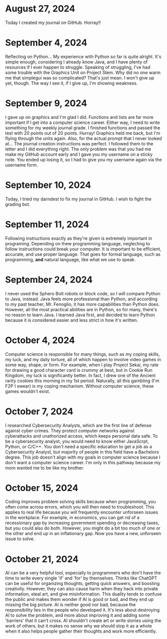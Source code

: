 # August 27, 2024
  Today I created my journal on GitHub. Horray!!

# September 4, 2024
  Reflecting on Python...
  My experience with Python so far is quite alright. It's simple enough, considering I already know Java, and I have plenty of resources if I ever happen to struggle. Speaking of struggling, I've had some trouble with the Graphics Unit on Project Stem. Why did no one warm me that simplegui was so complicated? That's just mean. I won't give up yet, though. The way I see it, if I give up, I'm showing weakness.

# September 9, 2024
  I gave up on graphics and I'm glad I did. Functions and lists are far more important if I get into a computer science career. Either way, I need to write something for my weekly journal grade. I finished functions and passed the test with 20 points out of 20 points. Hurray! Graphics held me back, but I'm flying through the units again.
  Also, for the actual prompt that I never looked at... The journal creation instructions was perfect. I followed them to the letter and I did everything right. The only problem was that you had me make my GitHub account early and I gave you my username on a sticky note. You ended up losing it, so I had to give you my username again via the username form.

# September 10, 2024
  Today, I tried my darndest to fix my journal in GitHub. I wish to fight the grading bot.

# September 11, 2024
  Following instructions exactly as they're given is extremely important in programing. Depending on thew programming language, neglecting to follow instructions could break your computer. It is important to be efficient, accurate, and use proper language. That goes for formal language, such as programming, **and** natural language, like what we use to speak.

# September 24, 2024
  I never used the Sphero Bolt robots or block code, so I will compare Python to Java, instead. Java feels more professional than Python, and according to my past teacher, Mr. Fenoglio, it has more capabilities than Python does. However, all the most practical abilities are in Python, so for many, there's no reason to learn Java. I learned Java first, and decided to learn Python because it is considered easier and less strict in how it's written.

# October 4, 2024
  Computer science is responsible for many things, such as my coping skills, my luck, and my daily torture, all of which happen to involve video games in some way, shape, or form. For example, when I play Project Sekai, my rate for drawing a good character card is crummy at best, but in Cookie Run Kingdom, my luck is significantly better. In fact, I drew one of the Ancient rarity cookies this morning in my 1st period. Naturally, all this gambling (I'm F2P I swear) is my coping mechanism. Without computer science, these games wouldn't exist.

# October 7, 2024
I researched Cybersecurity Analysts, which are the first line of defense against cyber crimes. They protect computer networks against cyberattacks and unathorized access, which keeps personal data safe. To be a cybersecurity analyst, you would need to know either JavaScrpt, Python, or C/C++. You don't need a specific education to get a job as a Cybersecurity Analyst, but majority of people in this field have a Bachelors degree. This job doesn't align with my goals in computer science because I don't want a computer science career. I'm only in this pathway because my mom wanted me to be like my brother.

# October 15, 2024
Coding improves problem solving skills because when programming, you often come across errors, which you will then need to troubleshoot. This applies to real life because you will frequently encounter unforseen issues in the workplace. For example, in economics, you can get rid of a recessionary gap by increasing government spending or decreasing taxes, but you could also do both. However, you might do a bit too much of one or the other and end up in an inflationary gap. Now you have a new, unforseen issue to solve.

# October 21, 2024
AI can be a very helpful tool, especially to programmers who don't have the time to write every single 'if' and 'for' by themselves. Thinks like ChatGPT can be useful for organizing thoughts, getting quick answers, and boosting creativity. However, they can also cause harm when they hack into private information, steal art, and give misinformation. This duality tends to confuse the public and makes them wonder if AI is good or bad, and they end up missing the big picture. AI is neither good nor bad, because the responsibility lies in the people who developed it. It's less about destroying AI to solve the problem, and more about improving it and adding some 'barriers' that it can't cross. AI shouldn't create art or write stories using the work of others, but it makes no sense why we should stop it as a whole when it also helps people gather their thoughts and work more efficiently.

